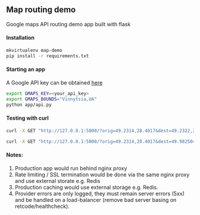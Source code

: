 ## Map routing demo
Google maps API routing demo app built with flask

#### Installation
```bash
mkvirtualenv map-demo
pip install -r requirements.txt
```

#### Starting an app
A Google API key can be obtained [here](https://developers.google.com/maps/documentation/directions/)
```bash
export GMAPS_KEY=<your_api_key>
export GMAPS_BOUNDS="Vinnytsia,UA"
python app/api.py
```

#### Testing with curl
```bash
curl -X GET "http://127.0.0.1:5000/?orig=49.2314,28.4017&dest=49.2322,28.4737"

curl -X GET "http://127.0.0.1:5000/?orig=49.2314,28.4017&dest=49.982504,36.259318"
```

#### Notes:
1. Production app would run behind nginx proxy
2. Rate limiting / SSL termination would be done via the same nginx proxy and
use external storate e.g. Redis
3. Production caching would use external storage e.g. Redis.
4. Provider errors are only logged, they must remain server errors (5xx) and be
handled on a load-balancer (remove bad server basing on retcode/healthcheck).